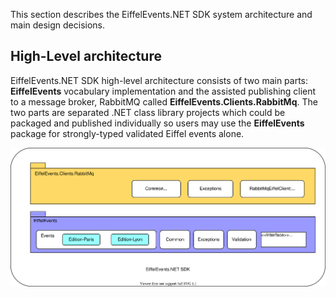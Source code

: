 This section describes the EiffelEvents.NET SDK system architecture and main design decisions.

## High-Level architecture

EiffelEvents.NET SDK high-level architecture consists of two main parts: **EiffelEvents** vocabulary implementation and the assisted publishing client to a message broker, RabbitMQ called **EiffelEvents.Clients.RabbitMq**. The two parts are separated .NET class library projects which could be packaged and published individually so users may use the **EiffelEvents** package for strongly-typed validated Eiffel events alone. 



![](../images/sdk-structure.svg)

